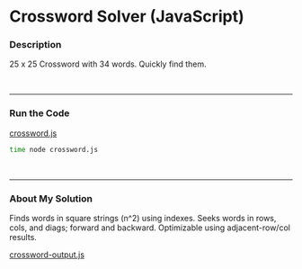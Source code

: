 # Crossword Solver (JavaScript)


### Description

25 x 25 Crossword with 34 words. Quickly find them.

<br />

---
### Run the Code

[crossword.js](https://github.com/wrightben/codeeval/blob/master/code/crossword.js)

```sh
time node crossword.js
```

<br />

---
### About My Solution

Finds words in square strings (n^2) using indexes. Seeks words in rows, cols, and diags; forward and backward. Optimizable using adjacent-row/col results.

[crossword-output.js](https://github.com/wrightben/codeeval/blob/master/code/output/crossword-output.js)
